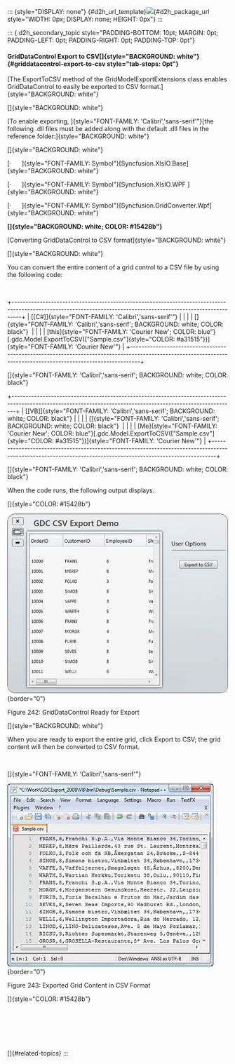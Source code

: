 ::: {style="DISPLAY: none"}
[](ms-xhelp:///?Id=d2h_url_template){#d2h_url_template}![](!package_url!){#d2h_package_url style="WIDTH: 0px; DISPLAY: none; HEIGHT: 0px"}
:::

::: {.d2h_secondary_topic style="PADDING-BOTTOM: 10pt; MARGIN: 0pt; PADDING-LEFT: 0pt; PADDING-RIGHT: 0pt; PADDING-TOP: 0pt"}
#### GridDataControl Export to CSV[]{style="BACKGROUND: white"} {#griddatacontrol-export-to-csv style="tab-stops: 0pt"}

[The ExportToCSV method of the GridModelExportExtensions class enables GridDataControl to easily be exported to CSV format.]{style="BACKGROUND: white"}

[]{style="BACKGROUND: white"} 

[To enable exporting, ]{style="FONT-FAMILY: 'Calibri','sans-serif'"}[the following .dll files must be added along with the default .dll files in the reference folder:]{style="BACKGROUND: white"}

[]{style="BACKGROUND: white"} 

[·      ]{style="FONT-FAMILY: Symbol"}[Syncfusion.XlsIO.Base]{style="BACKGROUND: white"}

[·      ]{style="FONT-FAMILY: Symbol"}[Syncfusion.XlsIO.WPF ]{style="BACKGROUND: white"}

[·      ]{style="FONT-FAMILY: Symbol"}[Syncfusion.GridConverter.Wpf]{style="BACKGROUND: white"}

**[]{style="BACKGROUND: white; COLOR: #15428b"}** 

[Converting GridDataControl to CSV format]{style="BACKGROUND: white"}

[]{style="BACKGROUND: white"} 

You can convert the entire content of a grid control to a CSV file by using the following code:

 

+---------------------------------------------------------------------------------------------------------------------------------------------------------------+
| [\[C#\]]{style="FONT-FAMILY: 'Calibri','sans-serif'"}                                                                                                         |
|                                                                                                                                                               |
| []{style="FONT-FAMILY: 'Calibri','sans-serif'; BACKGROUND: white; COLOR: black"}                                                                              |
|                                                                                                                                                               |
| [this]{style="FONT-FAMILY: 'Courier New'; COLOR: blue"}[.gdc.Model.ExportToCSV([\"Sample.csv\"]{style="COLOR: #a31515"})]{style="FONT-FAMILY: 'Courier New'"} |
+---------------------------------------------------------------------------------------------------------------------------------------------------------------+

[]{style="FONT-FAMILY: 'Calibri','sans-serif'; BACKGROUND: white; COLOR: black"} 

+-------------------------------------------------------------------------------------------------------------------------------------------------------------+
| [\[VB\]]{style="FONT-FAMILY: 'Calibri','sans-serif'; BACKGROUND: white; COLOR: black"}                                                                      |
|                                                                                                                                                             |
| []{style="FONT-FAMILY: 'Calibri','sans-serif'; BACKGROUND: white; COLOR: black"}                                                                            |
|                                                                                                                                                             |
| [Me]{style="FONT-FAMILY: 'Courier New'; COLOR: blue"}[.gdc.Model.ExportToCSV([\"Sample.csv\"]{style="COLOR: #a31515"})]{style="FONT-FAMILY: 'Courier New'"} |
+-------------------------------------------------------------------------------------------------------------------------------------------------------------+

[]{style="FONT-FAMILY: 'Calibri','sans-serif'; BACKGROUND: white; COLOR: black"} 

When the code runs, the following output displays.

[]{style="COLOR: #15428b"} 

![](ImagesExt/image28_316.jpg){border="0"}

Figure 242: GridDataControl Ready for Export

[]{style="BACKGROUND: white"} 

When you are ready to export the entire grid, click Export to CSV; the grid content will then be converted to CSV format.

 

[]{style="FONT-FAMILY: 'Calibri','sans-serif'"} 

![](ImagesExt/image28_317.jpg){border="0"}

Figure 243: Exported Grid Content in CSV Format

[]{style="COLOR: #15428b"} 

 

 

 

[]{#related-topics}
:::
